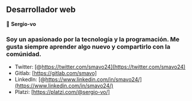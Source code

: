 ## Desarrollador web
:bust_in_silhouette: **Sergio-vo**
### Soy un apasionado por la tecnología y la programación. Me gusta siempre aprender algo nuevo y compartirlo con la comúnidad.

* Twitter:  [@https://twitter.com/smavo24](https://twitter.com/smavo24)
* Gitlab:   [https://gitlab.com/smavo]
* LinkedIn: [@https://www.linkedin.com/in/smavo24/](https://www.linkedin.com/in/smavo24/)
* Platzi:   [https://platzi.com/@sergio-vo/]